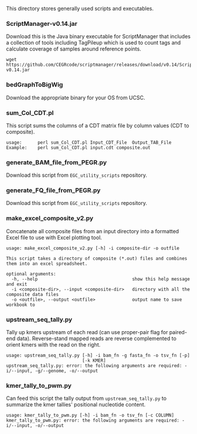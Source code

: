 
This directory stores generally used scripts and executables.

### ScriptManager-v0.14.jar
Download this is the Java binary executable for ScriptManager that includes a collection of tools including TagPileup which is used to count tags and calculate coverage of samples around reference points.
```
wget https://github.com/CEGRcode/scriptmanager/releases/download/v0.14/ScriptManager-v0.14.jar
```

### bedGraphToBigWig
Download the appropriate binary for your OS from UCSC.

### sum_Col_CDT.pl
This script sums the columns of a CDT matrix file by column values (CDT to composite).
```
usage:		perl sum_Col_CDT.pl	Input_CDT_File	Output_TAB_File
Example:	perl sum_Col_CDT.pl input.cdt composite.out
```

### generate_BAM_file_from_PEGR.py
Download this script from `EGC_utility_scripts` repository.

### generate_FQ_file_from_PEGR.py
Download this script from `EGC_utility_scripts` repository.

### make_excel_composite_v2.py
Concatenate all composite files from an input directory into a formatted Excel file to use with Excel plotting tool.
```
usage: make_excel_composite_v2.py [-h] -i composite-dir -o outfile

This script takes a directory of composite (*.out) files and combines them into an excel spreadsheet.

optional arguments:
  -h, --help                                    show this help message and exit
  -i <composite-dir>, --input <composite-dir>   directory with all the composite data files
  -o <outfile>, --output <outfile>              output name to save workbook to
```


### upstream_seq_tally.py
Tally up kmers upstream of each read (can use proper-pair flag for paired-end data). Reverse-stand mapped reads are reverse complemented to orient kmers with the read on the right.
```
usage: upstream_seq_tally.py [-h] -i bam_fn -g fasta_fn -o tsv_fn [-p]
                             [-k KMER]
upstream_seq_tally.py: error: the following arguments are required: -i/--input, -g/--genome, -o/--output
```

### kmer_tally_to_pwm.py
Can feed this script the tally output from `upstream_seq_tally.py` to summarize the kmer tallies' positional nucleotide content.
```
usage: kmer_tally_to_pwm.py [-h] -i bam_fn -o tsv_fn [-c COLUMN]
kmer_tally_to_pwm.py: error: the following arguments are required: -i/--input, -o/--output
```